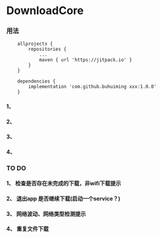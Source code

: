 # DownloadCore

### 用法

        allprojects {
            repositories {
                ...
                maven { url 'https://jitpack.io' }
            }
        }

        dependencies {
            implementation 'com.github.buhuiming xxx:1.0.0'
        }

#### 1、 

#### 2、 
         
#### 3、 

#### 4、 
### TO DO

#### 1、 检查是否存在未完成的下载，非wifi下载提示

#### 2、 退出app 是否继续下载(启动一个service？)

#### 3、 网络波动、网络类型检测提示

#### 4、 重复文件下载